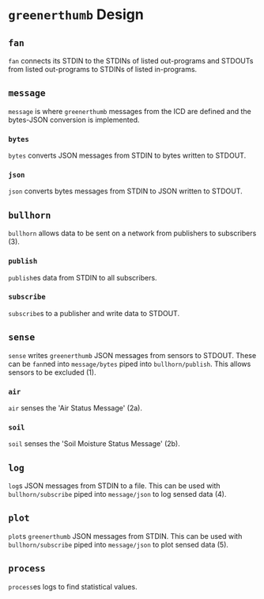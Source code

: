 # `greenerthumb` Design

## `fan`

`fan` connects its STDIN to the STDINs of listed out-programs and STDOUTs from
listed out-programs to STDINs of listed in-programs.

## `message`

`message` is where `greenerthumb` messages from the ICD are defined and the
bytes-JSON conversion is implemented.

### `bytes`

`bytes` converts JSON messages from STDIN to bytes written to STDOUT.

### `json`

`json` converts bytes messages from STDIN to JSON written to STDOUT.

## `bullhorn`

`bullhorn` allows data to be sent on a network from publishers to subscribers
(3).

### `publish`

`publish`es data from STDIN to all subscribers.

### `subscribe`

`subscribe`s to a publisher and write data to STDOUT.

## `sense`

`sense` writes `greenerthumb` JSON messages from sensors to STDOUT. These can be
`fan`ned into `message/bytes` piped into `bullhorn/publish`. This allows sensors
to be excluded (1).

### `air`

`air` senses the 'Air Status Message' (2a).

### `soil`

`soil` senses the 'Soil Moisture Status Message' (2b).

## `log`

`log`s JSON messages from STDIN to a file. This can be used with
`bullhorn/subscribe` piped into `message/json` to log sensed data (4).

## `plot`

`plot`s `greenerthumb` JSON messages from STDIN. This can be used with
`bullhorn/subscribe` piped into `message/json` to plot sensed data (5).

## `process`

`process`es logs to find statistical values.
